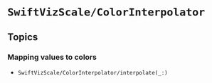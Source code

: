 # ``SwiftVizScale/ColorInterpolator``

## Topics

### Mapping values to colors

- ``SwiftVizScale/ColorInterpolator/interpolate(_:)``
